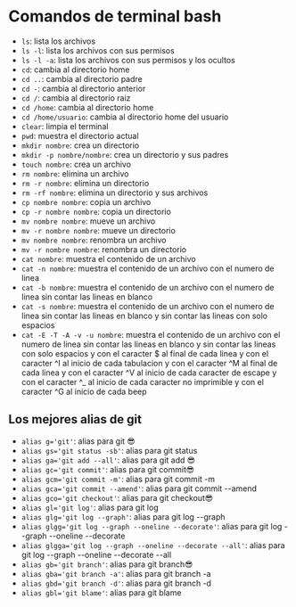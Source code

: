 # Comandos de terminal bash

<!-- lista de comandos lista con codigo -->
* `ls`: lista los archivos
* `ls -l`: lista los archivos con sus permisos
* `ls -l -a`: lista los archivos con sus permisos y los ocultos
* `cd`: cambia al directorio home
* `cd ..`: cambia al directorio padre
* `cd -`: cambia al directorio anterior
* `cd /`: cambia al directorio raiz
* `cd /home`: cambia al directorio home
* `cd /home/usuario`: cambia al directorio home del usuario
* `clear`: limpia el terminal
* `pwd`: muestra el directorio actual
* `mkdir nombre`: crea un directorio
* `mkdir -p nombre/nombre`: crea un directorio y sus padres
* `touch nombre`: crea un archivo
* `rm nombre`: elimina un archivo
* `rm -r nombre`: elimina un directorio
* `rm -rf nombre`: elimina un directorio y sus archivos
* `cp nombre nombre`: copia un archivo
* `cp -r nombre nombre`: copia un directorio
* `mv nombre nombre`: mueve un archivo
* `mv -r nombre nombre`: mueve un directorio
* `mv nombre nombre`: renombra un archivo
* `mv -r nombre nombre`: renombra un directorio
* `cat nombre`: muestra el contenido de un archivo
* `cat -n nombre`: muestra el contenido de un archivo con el numero de linea
* `cat -b nombre`: muestra el contenido de un archivo con el numero de linea sin contar las lineas en blanco
* `cat -s nombre`: muestra el contenido de un archivo con el numero de linea sin contar las lineas en blanco y sin contar las lineas con solo espacios
* `cat -E -T -A -v -u nombre`: muestra el contenido de un archivo con el numero de linea sin contar las lineas en blanco y sin contar las lineas con solo espacios y con el caracter $ al final de cada linea y con el caracter ^I al inicio de cada tabulacion y con el caracter ^M al final de cada linea y con el caracter ^V al inicio de cada caracter de escape y con el caracter ^_ al inicio de cada caracter no imprimible y con el caracter ^G al inicio de cada beep

<!-- COMANDOS MAS UTILIZADOS -->
## Los mejores alias de git

* `alias g='git'`: alias para git 😎
* `alias gs='git status -sb'`: alias para git status 
* `alias ga='git add --all'`: alias para git add 😎
* `alias gc='git commit'`: alias para git commit😎
* `alias gcm='git commit -m'`: alias para git commit -m
* `alias gca='git commit --amend'`: alias para git commit --amend
* `alias gco='git checkout'`: alias para git checkout😎
* `alias gl='git log'`: alias para git log
* `alias glg='git log --graph'`: alias para git log --graph
* `alias glgg='git log --graph --oneline --decorate'`: alias para git log --graph --oneline --decorate
* `alias glgga='git log --graph --oneline --decorate --all'`: alias para git log --graph --oneline --decorate --all
* `alias gb='git branch'`: alias para git branch😎
* `alias gba='git branch -a'`: alias para git branch -a
* `alias gbd='git branch -d'`: alias para git branch -d
* `alias gbl='git blame'`: alias para git blame

